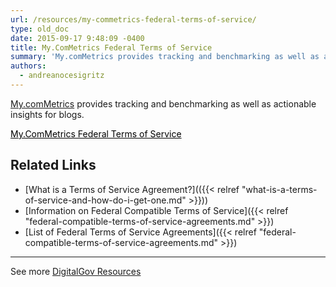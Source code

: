 ```yaml
---
url: /resources/my-commetrics-federal-terms-of-service/
type: old_doc
date: 2015-09-17 9:48:09 -0400
title: My.ComMetrics Federal Terms of Service
summary: 'My.comMetrics provides tracking and benchmarking as well as actionable insights for blogs. My.ComMetrics Federal Terms of Service Related Links What is a Terms of Service Agreement? Information on Federal Compatible Terms of Service List of Federal Terms of Service Agreements     See more DigitalGov Resources'
authors:
  - andreanocesigritz
---
```


[My.comMetrics](http://my.commetrics.com/) provides tracking and benchmarking as well as actionable insights for blogs.

<a class="button" style="color: #000000" href="http://info.cytrap.eu/terms-privacy/terms-and-conditions">My.ComMetrics Federal Terms of Service</a><a><br /> </a>

## Related Links

  * [What is a Terms of Service Agreement?](({{< relref "what-is-a-terms-of-service-and-how-do-i-get-one.md" >}}))
  * [Information on Federal Compatible Terms of Service]({{< relref "federal-compatible-terms-of-service-agreements.md" >}})
  * [List of Federal Terms of Service Agreements]({{< relref "federal-compatible-terms-of-service-agreements.md" >}})

 

* * *

 

See more [DigitalGov Resources](https://www.WHATEVER/resources/)